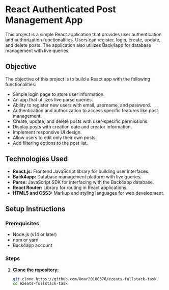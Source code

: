 # React Authenticated Post Management App

This project is a simple React application that provides user authentication and authorization functionalities. Users can register, login, create, update, and delete posts. The application also utilizes Back4app for database management with live queries.

## Objective

The objective of this project is to build a React app with the following functionalities:

- Simple login page to store user information.
- An app that utilizes live parse queries.
- Ability to register new users with email, username, and password.
- Authentication and authorization to access specific features like post management.
- Create, update, and delete posts with user-specific permissions.
- Display posts with creation date and creator information.
- Implement responsive UI design.
- Allow users to edit only their own posts.
- Add filtering options to the post list.

## Technologies Used

- **React.js:** Frontend JavaScript library for building user interfaces.
- **Back4app:** Database management platform with live queries.
- **Parse:** JavaScript SDK for interfacing with the Back4app database.
- **React Router:** Library for routing in React applications.
- **HTML5 and CSS3:** Markup and styling languages for web development.

## Setup Instructions

### Prerequisites

- Node.js (v14 or later)
- npm or yarn
- Back4app account

### Steps

1. **Clone the repository:**
   ```bash
   git clone https://github.com/Omar20180376/ezeats-fullstack-task
   cd ezeats-fullstack-task

